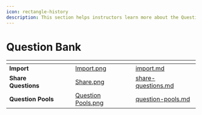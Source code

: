 ```yaml
---
icon: rectangle-history
description: This section helps instructors learn more about the Question Bank in EXAMIND.
---
```


# Question Bank

<table data-view="cards"><thead><tr><th></th><th></th><th></th><th data-hidden data-card-cover data-type="files"></th><th data-hidden data-card-target data-type="content-ref"></th></tr></thead><tbody><tr><td><strong>Import</strong></td><td></td><td></td><td><a href="../../.gitbook/assets/Import.png">Import.png</a></td><td><a href="import.md">import.md</a></td></tr><tr><td><strong>Share Questions</strong></td><td></td><td></td><td><a href="../../.gitbook/assets/Share.png">Share.png</a></td><td><a href="share-questions.md">share-questions.md</a></td></tr><tr><td><strong>Question Pools</strong></td><td></td><td></td><td><a href="../../.gitbook/assets/Question Pools.png">Question Pools.png</a></td><td><a href="question-pools.md">question-pools.md</a></td></tr></tbody></table>

